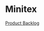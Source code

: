 # Minitex

[Product Backlog](https://docs.google.com/spreadsheets/d/e/2PACX-1vT0XfimtFOWroZy0wJ5NKa43JU2sddjG1ixwx4_bO4ShlPGQ1gfIO_tivunbP-bqmIWVCWoO5qOdBI6/pubhtml)
